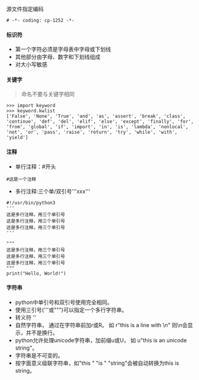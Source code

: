 源文件指定编码
```
# -*- coding: cp-1252 -*-
```

#### 标识符
- 第一个字符必须是字母表中字母或下划线
- 其他部分由字母、数字和下划线组成
- 对大小写敏感

#### 关键字
> 命名不要与关键字相同
```
>>> import keyword
>>> keyword.kwlist
['False', 'None', 'True', 'and', 'as', 'assert', 'break', 'class', 'continue', 'def', 'del', 'elif', 'else', 'except', 'finally', 'for', 'from', 'global', 'if', 'import', 'in', 'is', 'lambda', 'nonlocal', 'not', 'or', 'pass', 'raise', 'return', 'try', 'while', 'with', 'yield']
```

#### 注释
- 单行注释：#开头
```
#这是一个注释
```
- 多行注释:三个单/双引号'''xxx'''

```
#!/usr/bin/python3 
'''
这是多行注释，用三个单引号
这是多行注释，用三个单引号 
这是多行注释，用三个单引号
'''

"""
这是多行注释，用三个单引号
这是多行注释，用三个单引号 
这是多行注释，用三个单引号
"""
print("Hello, World!") 
```

#### 字符串
- python中单引号和双引号使用完全相同。
- 使用三引号('''或""")可以指定一个多行字符串。
- 转义符 '\'
- 自然字符串， 通过在字符串前加r或R。 如 r"this is a line with \n" 则\n会显示，并不是换行。
- python允许处理unicode字符串，加前缀u或U， 如 u"this is an unicode string"。
- 字符串是不可变的。
- 按字面意义级联字符串，如"this " "is " "string"会被自动转换为this is string。
